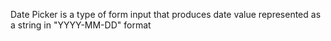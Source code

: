 Date Picker is a type of form input that produces date value represented as a string in "YYYY-MM-DD" format